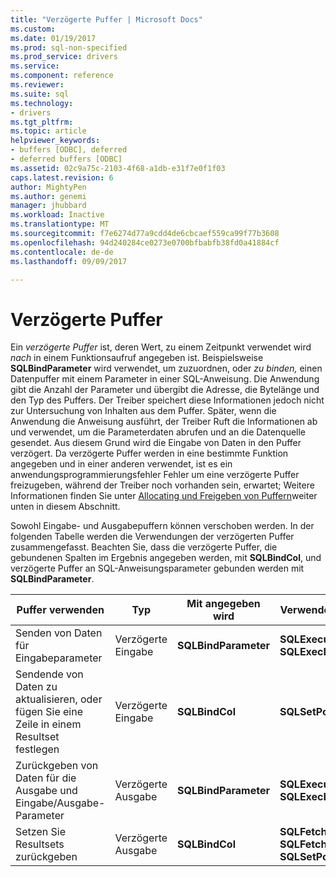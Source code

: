 ```yaml
---
title: "Verzögerte Puffer | Microsoft Docs"
ms.custom: 
ms.date: 01/19/2017
ms.prod: sql-non-specified
ms.prod_service: drivers
ms.service: 
ms.component: reference
ms.reviewer: 
ms.suite: sql
ms.technology:
- drivers
ms.tgt_pltfrm: 
ms.topic: article
helpviewer_keywords:
- buffers [ODBC], deferred
- deferred buffers [ODBC]
ms.assetid: 02c9a75c-2103-4f68-a1db-e31f7e0f1f03
caps.latest.revision: 6
author: MightyPen
ms.author: genemi
manager: jhubbard
ms.workload: Inactive
ms.translationtype: MT
ms.sourcegitcommit: f7e6274d77a9cdd4de6cbcaef559ca99f77b3608
ms.openlocfilehash: 94d240284ce0273e0700bfbabfb38fd0a41884cf
ms.contentlocale: de-de
ms.lasthandoff: 09/09/2017

---
```

# <a name="deferred-buffers"></a>Verzögerte Puffer
Ein *verzögerte Puffer* ist, deren Wert, zu einem Zeitpunkt verwendet wird *nach* in einem Funktionsaufruf angegeben ist. Beispielsweise **SQLBindParameter** wird verwendet, um zuzuordnen, oder *zu binden,* einen Datenpuffer mit einem Parameter in einer SQL-Anweisung. Die Anwendung gibt die Anzahl der Parameter und übergibt die Adresse, die Bytelänge und den Typ des Puffers. Der Treiber speichert diese Informationen jedoch nicht zur Untersuchung von Inhalten aus dem Puffer. Später, wenn die Anwendung die Anweisung ausführt, der Treiber Ruft die Informationen ab und verwendet, um die Parameterdaten abrufen und an die Datenquelle gesendet. Aus diesem Grund wird die Eingabe von Daten in den Puffer verzögert. Da verzögerte Puffer werden in eine bestimmte Funktion angegeben und in einer anderen verwendet, ist es ein anwendungsprogrammierungsfehler Fehler um eine verzögerte Puffer freizugeben, während der Treiber noch vorhanden sein, erwartet; Weitere Informationen finden Sie unter [Allocating und Freigeben von Puffern](../../../odbc/reference/develop-app/allocating-and-freeing-buffers.md)weiter unten in diesem Abschnitt.  
  
 Sowohl Eingabe- und Ausgabepuffern können verschoben werden. In der folgenden Tabelle werden die Verwendungen der verzögerten Puffer zusammengefasst. Beachten Sie, dass die verzögerte Puffer, die gebundenen Spalten im Ergebnis angegeben werden, mit **SQLBindCol**, und verzögerte Puffer an SQL-Anweisungsparameter gebunden werden mit **SQLBindParameter**.  
  
|Puffer verwenden|Typ|Mit angegeben wird|Verwendet von|  
|----------------|----------|--------------------|-------------|  
|Senden von Daten für Eingabeparameter|Verzögerte Eingabe|**SQLBindParameter**|**SQLExecute**<br /> **SQLExecDirect**|  
|Sendende von Daten zu aktualisieren, oder fügen Sie eine Zeile in einem Resultset festlegen|Verzögerte Eingabe|**SQLBindCol**|**SQLSetPos**|  
|Zurückgeben von Daten für die Ausgabe und Eingabe/Ausgabe-Parameter|Verzögerte Ausgabe|**SQLBindParameter**|**SQLExecute**<br /> **SQLExecDirect**|  
|Setzen Sie Resultsets zurückgeben|Verzögerte Ausgabe|**SQLBindCol**|**SQLFetch**<br /> **SQLFetchScroll SQLSetPos**|

